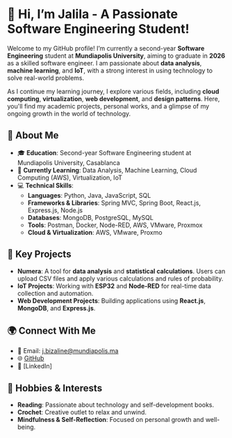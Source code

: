 # 👋 Hi, I’m Jalila - A Passionate Software Engineering Student!

Welcome to my GitHub profile! I’m currently a second-year **Software Engineering** student at **Mundiapolis University**, aiming to graduate in **2026** as a skilled software engineer. I am passionate about **data analysis**, **machine learning**, and **IoT**, with a strong interest in using technology to solve real-world problems. 

As I continue my learning journey, I explore various fields, including **cloud computing**, **virtualization**, **web development**, and **design patterns**. Here, you'll find my academic projects, personal works, and a glimpse of my ongoing growth in the world of technology.

## 🚀 About Me
- 🎓 **Education**: Second-year Software Engineering student at Mundiapolis University, Casablanca
- 🌱 **Currently Learning**: Data Analysis, Machine Learning, Cloud Computing (AWS), Virtualization, IoT
- 💻 **Technical Skills**:
  - **Languages**: Python, Java, JavaScript, SQL
  - **Frameworks & Libraries**: Spring MVC, Spring Boot, React.js, Express.js, Node.js
  - **Databases**: MongoDB, PostgreSQL, MySQL
  - **Tools**: Postman, Docker, Node-RED, AWS, VMware, Proxmox
  - **Cloud & Virtualization**: AWS, VMware, Proxmo

## 🔧 Key Projects
- **Numera**: A tool for **data analysis** and **statistical calculations**. Users can upload CSV files and apply various calculations and rules of probability.
- **IoT Projects**: Working with **ESP32** and **Node-RED** for real-time data collection and automation.
- **Web Development Projects**: Building applications using **React.js**, **MongoDB**, and **Express.js**.

## 🌍 Connect With Me
- 📧 Email: [j.bizaline@mundiapolis.ma](mailto:j.bizaline@mundiapolis.ma)
- 🌐 [GitHub](https://github.com/jalila-cpu)
- 💼 [LinkedIn]

## 🎯 Hobbies & Interests
- **Reading**: Passionate about technology and self-development books.
- **Crochet**: Creative outlet to relax and unwind.
- **Mindfulness & Self-Reflection**: Focused on personal growth and well-being.
